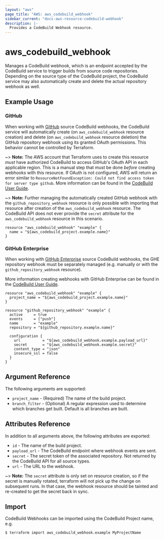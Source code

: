 ```yaml
---
layout: "aws"
page_title: "AWS: aws_codebuild_webhook"
sidebar_current: "docs-aws-resource-codebuild-webhook"
description: |-
  Provides a CodeBuild Webhook resource.
---
```


# aws_codebuild_webhook

Manages a CodeBuild webhook, which is an endpoint accepted by the CodeBuild service to trigger builds from source code repositories. Depending on the source type of the CodeBuild project, the CodeBuild service may also automatically create and delete the actual repository webhook as well.

## Example Usage

### GitHub

When working with [GitHub](https://github.com) source CodeBuild webhooks, the CodeBuild service will automatically create (on `aws_codebuild_webhook` resource creation) and delete (on `aws_codebuild_webhook` resource deletion) the GitHub repository webhook using its granted OAuth permissions. This behavior cannot be controlled by Terraform.

~> **Note:** The AWS account that Terraform uses to create this resource *must* have authorized CodeBuild to access GitHub's OAuth API in each applicable region. This is a manual step that must be done *before* creating webhooks with this resource. If OAuth is not configured, AWS will return an error similar to `ResourceNotFoundException: Could not find access token for server type github`. More information can be found in the [CodeBuild User Guide](https://docs.aws.amazon.com/codebuild/latest/userguide/sample-github-pull-request.html).

~> **Note:** Further managing the automatically created GitHub webhook with the `github_repository_webhook` resource is only possible with importing that resource after creation of the `aws_codebuild_webhook` resource. The CodeBuild API does not ever provide the `secret` attribute for the `aws_codebuild_webhook` resource in this scenario.

```hcl
resource "aws_codebuild_webhook" "example" {
  name = "${aws_codebuild_project.example.name}"
}
```

### GitHub Enterprise

When working with [GitHub Enterprise](https://enterprise.github.com/) source CodeBuild webhooks, the GHE repository webhook must be separately managed (e.g. manually or with the `github_repository_webhook` resource).

More information creating webhooks with GitHub Enterprise can be found in the [CodeBuild User Guide](https://docs.aws.amazon.com/codebuild/latest/userguide/sample-github-enterprise.html).

```hcl
resource "aws_codebuild_webhook" "example" {
  project_name = "${aws_codebuild_project.example.name}"
}

resource "github_repository_webhook" "example" {
  active     = true
  events     = ["push"]
  name       = "example"
  repository = "${github_repository.example.name}"

  configuration {
    url          = "${aws_codebuild_webhook.example.payload_url}"
    secret       = "${aws_codebuild_webhook.example.secret}"
    content_type = "json"
    insecure_ssl = false
  }
}
```

## Argument Reference

The following arguments are supported:

* `project_name` - (Required) The name of the build project.
* `branch_filter` - (Optional) A regular expression used to determine which branches get built. Default is all branches are built.

## Attributes Reference

In addition to all arguments above, the following attributes are exported:

* `id` - The name of the build project.
* `payload_url` - The CodeBuild endpoint where webhook events are sent.
* `secret` - The secret token of the associated repository. Not returned by the CodeBuild API for all source types.
* `url` - The URL to the webhook.

~> **Note:** The `secret` attribute is only set on resource creation, so if the secret is manually rotated, terraform will not pick up the change on subsequent runs.  In that case, the webhook resource should be tainted and re-created to get the secret back in sync.

## Import

CodeBuild Webhooks can be imported using the CodeBuild Project name, e.g.

```
$ terraform import aws_codebuild_webhook.example MyProjectName
```
